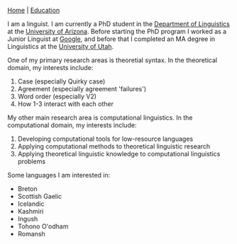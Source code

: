 [Home](alzupon.github.io) | [Education](alzupon.github.io/education)

I am a linguist. I am currently a PhD student in the [Department of Linguistics](linguistics.arizona.edu) at the [University of Arizona](arizona.edu). Before starting the PhD program I worked as a Junior Linguist at [Google](google.com), and before that I completed an MA degree in Linguistics at the [University of Utah](utah.edu).

One of my primary research areas is theoretial syntax. In the theoretical domain, my interests include:
1. Case (especially Quirky case)
2. Agreement (especially agreement 'failures')
3. Word order (especially V2)
4. How 1-3 interact with each other

My other main research area is computational linguistics. In the computational domain, my interests include:
1. Developing computational tools for low-resource languages
2. Applying computational methods to theoretical linguistic research
3. Applying theoretical linguistic knowledge to computational linguistics problems

Some languages I am interested in:
- Breton
- Scottish Gaelic
- Icelandic
- Kashmiri
- Ingush
- Tohono O'odham
- Romansh
